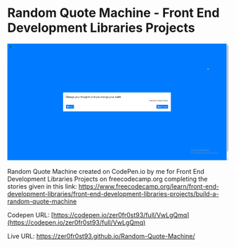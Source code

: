 # Random Quote Machine - Front End Development Libraries Projects

![](Preview.png)

Random Quote Machine created on CodePen.io by me for Front End Development Libraries Projects on freecodecamp.org completing the stories given in this link: https://www.freecodecamp.org/learn/front-end-development-libraries/front-end-development-libraries-projects/build-a-random-quote-machine

Codepen URL: [https://codepen.io/zer0fr0st93/full/VwLgQmq](https://codepen.io/zer0fr0st93/full/VwLgQmq)

Live URL: https://zer0fr0st93.github.io/Random-Quote-Machine/
